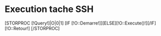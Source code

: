 <h1>Execution tache SSH</h1>
[STORPROC [!Query!]|O|0|1]
[IF [!O::Demarre!]][ELSE][!O::Execute()!][/IF]
[!O::Retour!]
[/STORPROC]
